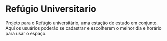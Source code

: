 # Refúgio Universitario
Projeto para o Refúgio universitário, uma estação de estudo em conjunto.
Aqui os usuários poderão se cadastrar e escolherem o melhor dia e horário para usar o espaço.